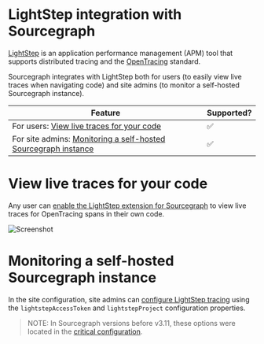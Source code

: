 # LightStep integration with Sourcegraph

[LightStep](https://lightstep.com) is an application performance management (APM) tool that supports distributed tracing and the [OpenTracing](https://opentracing.io/) standard.

Sourcegraph integrates with LightStep both for users (to easily view live traces when navigating code) and site admins (to monitor a self-hosted Sourcegraph instance).

Feature | Supported?
------- | ----------
For users: [View live traces for your code](#view-live-traces-for-your-code) | ✅
For site admins: [Monitoring a self-hosted Sourcegraph instance](#instrumenting-a-self-hosted-sourcegraph-instance) | ✅

# View live traces for your code

Any user can [enable the LightStep extension for Sourcegraph](https://sourcegraph.com/extensions/sourcegraph/lightstep) to view live traces for OpenTracing spans in their own code.

![Screenshot](https://storage.googleapis.com/sourcegraph-assets/LightStep_Sourcegraph.png)

# Monitoring a self-hosted Sourcegraph instance

In the site configuration, site admins can [configure LightStep tracing](../admin/config/site_config.md) using the `lightstepAccessToken` and `lightstepProject` configuration properties.

> NOTE: In Sourcegraph versions before v3.11, these options were located in the [critical configuration](../admin/config/critical_config.md).